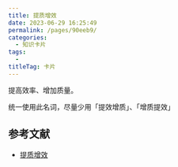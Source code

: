 ```yaml
---
title: 提质增效
date: 2023-06-29 16:25:49
permalink: /pages/90eeb9/
categories: 
  - 知识卡片
tags: 
  - 
titleTag: 卡片
---
```

提高效率、增加质量。

统一使用此名词，尽量少用「提效增质」、「增质提效」

## 参考文献

- [提质增效](https://wiki.mbalib.com/wiki/%E6%8F%90%E8%B4%A8%E5%A2%9E%E6%95%88)